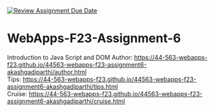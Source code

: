 [![Review Assignment Due Date](https://classroom.github.com/assets/deadline-readme-button-24ddc0f5d75046c5622901739e7c5dd533143b0c8e959d652212380cedb1ea36.svg)](https://classroom.github.com/a/b9NC0g7h)
# WebApps-F23-Assignment-6
Introduction to Java Script and DOM
Author: https://44-563-webapps-f23.github.io/44563-webapps-f23-assignment6-akashgadiparthi/author.html <br>
Tips:  https://44-563-webapps-f23.github.io/44563-webapps-f23-assignment6-akashgadiparthi/tips.html <br>
Cruise: https://44-563-webapps-f23.github.io/44563-webapps-f23-assignment6-akashgadiparthi/cruise.html <br>

